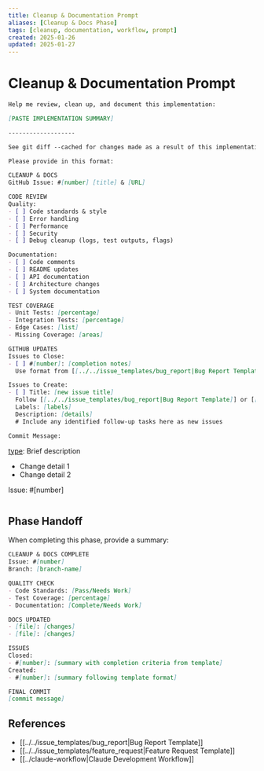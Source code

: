```yaml
---
title: Cleanup & Documentation Prompt
aliases: [Cleanup & Docs Phase]
tags: [cleanup, documentation, workflow, prompt]
created: 2025-01-26
updated: 2025-01-27
---
```


# Cleanup & Documentation Prompt

```markdown
Help me review, clean up, and document this implementation:

[PASTE IMPLEMENTATION SUMMARY]

-------------------

See git diff --cached for changes made as a result of this implementation.

Please provide in this format:

CLEANUP & DOCS
GitHub Issue: #[number] [title] & [URL]

CODE REVIEW
Quality:
- [ ] Code standards & style
- [ ] Error handling
- [ ] Performance
- [ ] Security
- [ ] Debug cleanup (logs, test outputs, flags)

Documentation:
- [ ] Code comments
- [ ] README updates
- [ ] API documentation
- [ ] Architecture changes
- [ ] System documentation

TEST COVERAGE
- Unit Tests: [percentage]
- Integration Tests: [percentage]
- Edge Cases: [list]
- Missing Coverage: [areas]

GITHUB UPDATES
Issues to Close:
- [ ] #[number]: [completion notes]
  Use format from [[../../issue_templates/bug_report|Bug Report Template]] or [[../../issue_templates/feature_request|Feature Request Template]]

Issues to Create:
- [ ] Title: [new issue title]
  Follow [[../../issue_templates/bug_report|Bug Report Template]] or [[../../issue_templates/feature_request|Feature Request Template]]
  Labels: [labels]
  Description: [details]
  # Include any identified follow-up tasks here as new issues

Commit Message:
```
[type](scope): Brief description

- Change detail 1
- Change detail 2

Issue: #[number]
```
```

## Phase Handoff
When completing this phase, provide a summary:

```markdown
CLEANUP & DOCS COMPLETE
Issue: #[number]
Branch: [branch-name]

QUALITY CHECK
- Code Standards: [Pass/Needs Work]
- Test Coverage: [percentage]
- Documentation: [Complete/Needs Work]

DOCS UPDATED
- [file]: [changes]
- [file]: [changes]

ISSUES
Closed:
- #[number]: [summary with completion criteria from template]
Created:
- #[number]: [summary following template format]

FINAL COMMIT
[commit message]
```

## References
- [[../../issue_templates/bug_report|Bug Report Template]]
- [[../../issue_templates/feature_request|Feature Request Template]]
- [[../claude-workflow|Claude Development Workflow]]